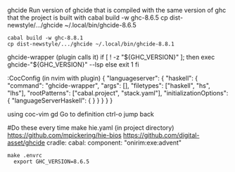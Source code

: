 ghcide
  Run version of ghcide that is compiled with the same version of ghc that
  the project is built with
    cabal build -w ghc-8.6.5
    cp dist-newstyle/.../ghcide ~/.local/bin/ghcide-8.6.5

    cabal build -w ghc-8.8.1
    cp dist-newstyle/.../ghcide ~/.local/bin/ghcide-8.8.1


  ghcide-wrapper (plugin calls it)
    if [ ! -z "${GHC_VERSION}" ]; then
      exec ghcide-"${GHC_VERSION}" --lsp
    else
      exit 1
    fi

  :CocConfig (in nvim with plugin)
    {
      "languageserver": {
        "haskell": {
          "command": "ghcide-wrapper",
          "args": [],
          "filetypes": ["haskell", "hs", "lhs"],
          "rootPatterns": ["cabal.project", "stack.yaml"],
          "initializationOptions": {
            "languageServerHaskell": {
            }
          }
        }
      }
    }

  using coc-vim
    gd Go to definition
    ctrl-o jump back

  #Do these every time
    make hie.yaml (in project directory)
    https://github.com/mpickering/hie-bios
    https://github.com/digital-asset/ghcide
      cradle:
        cabal:
          component: "onirim:exe:advent"

    make .envrc
      export GHC_VERSION=8.6.5
